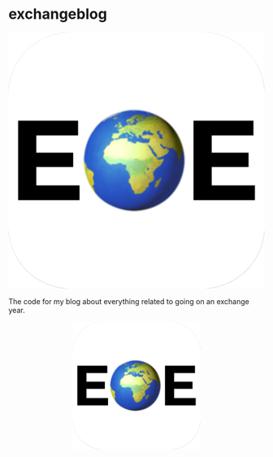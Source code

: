 # exchangeblog
<p align="center>
  <img src="https://github.com/Namli1/exchangeblog/blob/master/static/favicons/android-chrome-512x512.png" width="300" style="display: block;
    margin-left: auto;
    margin-right: auto;
    width: 50%;">
</p>

![alt text](https://github.com/Namli1/exchangeblog/blob/master/static/favicons/android-chrome-512x512.png)

The code for my blog about everything related to going on an exchange year.

<p align="center">
  <img src="https://github.com/Namli1/exchangeblog/blob/master/static/favicons/android-chrome-512x512.png" width="300" style="width: 50%;">
</p>
